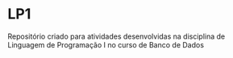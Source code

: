 # LP1
Repositório criado para atividades desenvolvidas na disciplina de Linguagem de Programação I no curso de Banco de Dados
